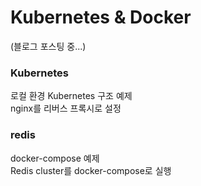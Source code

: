 # Kubernetes & Docker

(블로그 포스팅 중...)<br />

### Kubernetes
로컬 환경 Kubernetes 구조 예제<br />
nginx를 리버스 프록시로 설정<br />

### redis
docker-compose 예제<br />
Redis cluster를 docker-compose로 실행
